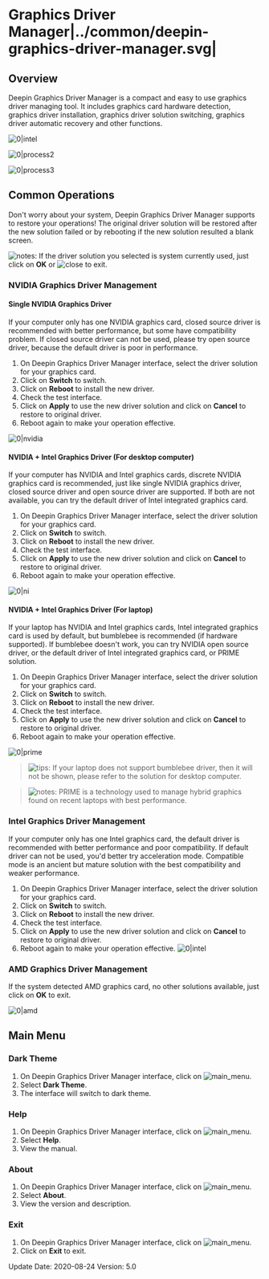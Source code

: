 # Graphics Driver Manager|../common/deepin-graphics-driver-manager.svg|

## Overview

Deepin Graphics Driver Manager is a compact and easy to use graphics driver managing tool. It includes graphics card hardware detection, graphics driver installation, graphics driver solution switching,  graphics driver automatic recovery and other functions.

 ![0|intel](jpg/intel.jpg)

 ![0|process2](jpg/process2.jpg)

 ![0|process3](jpg/process3.jpg)

## Common Operations

Don't worry about your system, Deepin Graphics Driver Manager supports to restore your operations! The original driver solution will be restored after the new solution failed or by rebooting if the new solution resulted a blank screen.

![notes](icon/notes.svg): If the driver solution you selected is system currently used, just click on **OK** or ![close](icon/close.svg) to exit.

### NVIDIA Graphics Driver Management
#### Single NVIDIA Graphics Driver 
If your computer only has one NVIDIA graphics card, closed source driver is recommended with better performance, but some have compatibility problem. If closed source driver can not be used, please try open source driver, because the default driver is poor in performance.

1. On Deepin Graphics Driver Manager interface, select the driver solution for your graphics card.
2. Click on **Switch** to switch.
3. Click on **Reboot** to install the new driver.
4. Check the test interface. 
5. Click on **Apply** to use the new driver solution and click on **Cancel** to restore to original driver.
6. Reboot again to make your operation effective.

 ![0|nvidia](jpg/nvidia.jpg)

#### NVIDIA + Intel Graphics Driver (For desktop computer)
If your computer has NVIDIA and Intel graphics cards, discrete NVIDIA graphics card is recommended, just like single NVIDIA graphics driver, closed source driver and open source driver are supported. If both are not available, you can try the default driver of Intel integrated graphics card.

1. On Deepin Graphics Driver Manager interface, select the driver solution for your graphics card.
2. Click on **Switch** to switch.
3. Click on **Reboot** to install the new driver.
4. Check the test interface. 
5. Click on **Apply** to use the new driver solution and click on **Cancel** to restore to original driver.
6. Reboot again to make your operation effective.

 ![0|ni](jpg/ni.jpg)

#### NVIDIA + Intel Graphics Driver (For laptop)
If your laptop has NVIDIA and Intel graphics cards, Intel integrated graphics card is used by default, but bumblebee is recommended (if hardware supported).  If bumblebee doesn't work, you can try NVIDIA open source driver, or the default driver of Intel integrated graphics card, or PRIME solution.

1. On Deepin Graphics Driver Manager interface, select the driver solution for your graphics card.
2. Click on **Switch** to switch.
3. Click on **Reboot** to install the new driver.
4. Check the test interface. 
5. Click on **Apply** to use the new driver solution and click on **Cancel** to restore to original driver.
6. Reboot again to make your operation effective.

 ![0|prime](jpg/prime.jpg)

> ![tips](icon/tips.svg): If your laptop does not support bumblebee driver, then it will not be shown, please refer to the solution for desktop computer.

> ![notes](icon/notes.svg): PRIME is a technology used to manage hybrid graphics found on recent laptops with best performance.

### Intel Graphics Driver Management
If your computer only has one Intel graphics card, the default driver is recommended with better performance and poor compatibility. If default driver can not be used, you'd better try acceleration mode. Compatible mode is an ancient but mature solution with the best compatibility and weaker performance.

1. On Deepin Graphics Driver Manager interface, select the driver solution for your graphics card.
2. Click on **Switch** to switch.
3. Click on **Reboot** to install the new driver.
4. Check the test interface. 
5. Click on **Apply** to use the new driver solution and click on **Cancel** to restore to original driver.
6. Reboot again to make your operation effective.
 ![0|intel](jpg/intel.jpg)



### AMD Graphics Driver Management
If the system detected AMD graphics card, no other solutions available,  just click on **OK** to exit.

 ![0|amd](jpg/amd.jpg)

## Main Menu

### Dark Theme

1. On Deepin Graphics Driver Manager interface, click on ![main_menu](icon/main_menu.svg).
2. Select **Dark Theme**.
3. The interface will switch to dark theme.

### Help

1. On Deepin Graphics Driver Manager interface, click on ![main_menu](icon/main_menu.svg).
2. Select **Help**.
3. View the manual.

### About

1. On Deepin Graphics Driver Manager interface, click on ![main_menu](icon/main_menu.svg).
2. Select **About**.
3. View the version and description.



### Exit

1. On Deepin Graphics Driver Manager interface, click on ![main_menu](icon/main_menu.svg).
2. Click on **Exit** to exit.

<div class="version-info"><span>Update Date: 2020-08-24</span><span> Version: 5.0</span></div>